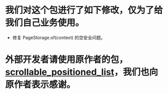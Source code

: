 
# 我们对这个包进行了如下修改，仅为了给我们自己业务使用。

- 修复 PageStorage.of(context) 的空安全问题。

# 外部开发者请使用原作者的包，[scrollable_positioned_list](https://pub.dev/packages/scrollable_positioned_list)，我们也向原作者表示感谢。

